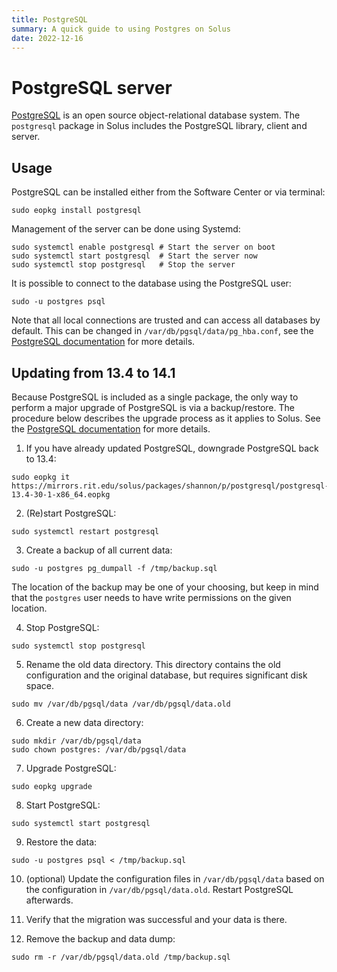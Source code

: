 ```yaml
---
title: PostgreSQL
summary: A quick guide to using Postgres on Solus
date: 2022-12-16
---
```


# PostgreSQL server

[PostgreSQL](https://www.postgresql.org/) is an open source object-relational database system. The `postgresql` package in Solus includes the PostgreSQL library, client and server.

## Usage

PostgreSQL can be installed either from the Software Center or via terminal:

```
sudo eopkg install postgresql
```

Management of the server can be done using Systemd:

```
sudo systemctl enable postgresql # Start the server on boot
sudo systemctl start postgresql  # Start the server now
sudo systemctl stop postgresql   # Stop the server
```

It is possible to connect to the database using the PostgreSQL user:

```
sudo -u postgres psql
```

Note that all local connections are trusted and can access all databases by default. This can be changed in `/var/db/pgsql/data/pg_hba.conf`, see the [PostgreSQL documentation](https://www.postgresql.org/docs/13/auth-pg-hba-conf.html) for more details.

## Updating from 13.4 to 14.1

Because PostgreSQL is included as a single package, the only way to perform a major upgrade of PostgreSQL is via a backup/restore. The procedure below describes the upgrade process as it applies to Solus. See the [PostgreSQL documentation](https://www.postgresql.org/docs/14/upgrading.html#UPGRADING-VIA-PGDUMPALL) for more details.

01. If you have already updated PostgreSQL, downgrade PostgreSQL back to 13.4:

```
sudo eopkg it https://mirrors.rit.edu/solus/packages/shannon/p/postgresql/postgresql-13.4-30-1-x86_64.eopkg
```

02. (Re)start PostgreSQL:

```
sudo systemctl restart postgresql
```

03. Create a backup of all current data:

```
sudo -u postgres pg_dumpall -f /tmp/backup.sql
```

The location of the backup may be one of your choosing, but keep in mind that the `postgres` user needs to have write permissions on the given location.

04. Stop PostgreSQL:

```
sudo systemctl stop postgresql
```

05. Rename the old data directory. This directory contains the old configuration and the original database, but requires significant disk space.

```
sudo mv /var/db/pgsql/data /var/db/pgsql/data.old
```

06. Create a new data directory:

```
sudo mkdir /var/db/pgsql/data
sudo chown postgres: /var/db/pgsql/data
```

07. Upgrade PostgreSQL:

```
sudo eopkg upgrade
```

08. Start PostgreSQL:

```
sudo systemctl start postgresql
```

09. Restore the data:

```
sudo -u postgres psql < /tmp/backup.sql
```

10. (optional) Update the configuration files in `/var/db/pgsql/data` based on the configuration in `/var/db/pgsql/data.old`. Restart PostgreSQL afterwards.

11. Verify that the migration was successful and your data is there.

12. Remove the backup and data dump:

```
sudo rm -r /var/db/pgsql/data.old /tmp/backup.sql
```
